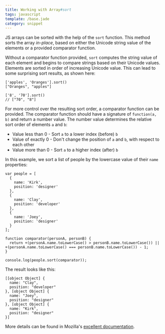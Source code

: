 ```yaml
---
title: Working with Array#sort
tags: javascript
template: /base.jade
category: snippet
---
```


JS arrays can be sorted with the help of the `sort` function. This method sorts the array _in-place_, based on either the Unicode string value of the elements or a provided comparator function.

Without a comparator function provided, `sort` computes the string value of each element and begins to compare strings based on their Unicode values. Elements are sorted in order of increasing Unicode value. This can lead to some surprising sort results, as shown here:

```
['apples', 'Oranges'].sort()
["Oranges", "apples"]

['8', '70'].sort()
// ["70", "8"]
```

For more control over the resulting sort order, a comparator function can be provided. The comparator function should have a signature of `function(a, b)` and return a number value. The number value determines the relative sort order of elements `a` and `b`:

* Value less than 0 - Sort `a` to a lower index (before) `b`
* Value of exactly 0 - Don't change the position of `a` and `b`, with respect to each other
* Value more than 0 - Sort `a` to a higher index (after) `b`

In this example, we sort a list of people by the lowercase value of their `name` properties:

```
var people = [
  {
    name: 'Kirk',
    position: 'designer'
  },
  {
    name: 'Clay',
    position: 'developer'
  },
  {
    name: 'Joey',
    position: 'designer'
  }
];

function comparator(personA, personB) {
  return +(personA.name.toLowerCase() > personB.name.toLowerCase()) || +(personA.name.toLowerCase() === personB.name.toLowerCase()) - 1;
}

console.log(people.sort(comparator));
```

The result looks like this:

```
[[object Object] {
  name: "Clay",
  position: "developer"
}, [object Object] {
  name: "Joey",
  position: "designer"
}, [object Object] {
  name: "Kirk",
  position: "designer"
}]
```

More details can be found in Mozilla's [excellent documentation](https://developer.mozilla.org/en-US/docs/Web/JavaScript/Reference/Global_Objects/Array/sort).
